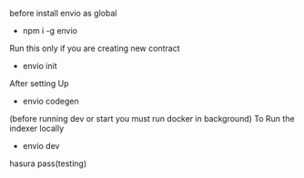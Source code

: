 before install envio as global
 - npm i -g envio

Run this only if you are creating new contract
- envio init

After setting Up
- envio codegen


(before running dev or start you must run docker in background)
To Run the indexer locally
- envio dev

hasura pass(testing)

  


 
